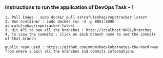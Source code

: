 ### Instructions to run the application of DevOps Task - 1 

    1. Pull Image : sudo docker pull ashrafulsohag/repotracker:latest
    2. Run Container : sudo docker run -d -p 8081:8080 ashrafulsohag/repotracker:latest
    3. Hit API to see all the branches : http://localhost:8081/branches
    4. To view the commits : click on each branch name to see the commits of that branch

    public repo used : https://github.com/mmumshad/kubernetes-the-hard-way
    from where i pull all the branches and commits informations
